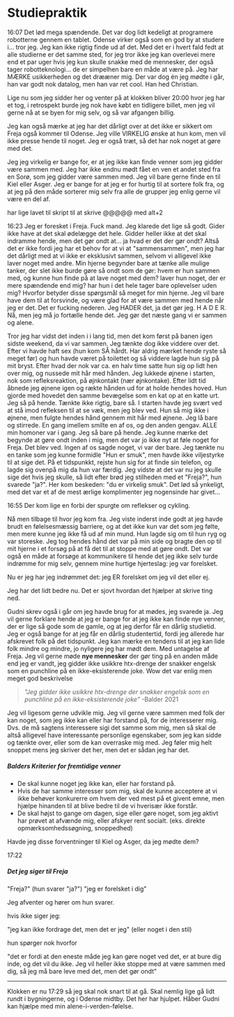 # Studiepraktik
16:07
Det lød mega spændende. Det var dog lidt kedeligt at programere robotterne gennem en tablet. Odense virker også som en god by at studere i... tror jeg. Jeg kan ikke rigtig finde ud af det. Med det er i hvert fald fedt at alle studierne er det samme sted, for jeg tror ikke jeg kan overlevei mere end et par uger hvis jeg kun skulle snakke med de mennesker, der også tager robotteknologi... de er simpelhen bare en måde at være på. Jeg har MÆRKE usikkerheden og det drææner mig. Der var dog én jeg mødte i går, han var godt nok datalog, men han var ret cool. Han hed Christian. 

Lige nu som jeg sidder her og venter på at klokken bliver 20:00 hvor jeg har et tog, i retrospekt burde jeg nok have købt en tidligere billet, men jeg vil gerne nå at se byen for mig selv, og så var afgangen billig. 

Jeg kan også mærke at jeg har det dårligt over at det ikke er sikkert om Freja også kommer til Odense. Jeg ville VIRKELIG ønske at hun kom, men vil ikke presse hende til noget. Jeg er også træt, så det har nok noget at gøre med det. 

Jeg jeg virkelig er bange for, er at jeg ikke kan finde venner som jeg gidder være sammen med. Jeg har ikke endnu mødt fået en ven et andet sted fra en Sorø, som jeg gidder være sammen med. Jeg vil bare gerne finde en til Kiel eller Asger. Jeg er bange for at jeg er for hurtig til at sortere folk fra, og at jeg på den måde sorterer mig selv fra alle de grupper jeg enlig gerne vil være en del af.

har lige lavet til skript til at skrive @@@@@ med alt+2

16:23
Jeg er foresket i Freja. Fuck mand. Jeg klarede det lige så godt. Gider ikke have at det skal ødelægge det hele. Gidder heller ikke at det skal indramme hende, men det gør ondt at... ja hvad er det der gør ondt? Altså det er ikke fordi jeg har et behov for at vi at "sammensammen", men jeg har det dårligt med at vi ikke er eksklusivt sammen, selvom vi alligevel ikke laver noget med andre. Min hjerne begynder bare at tænke alle mulige tanker, der slet ikke burde gøre så ondt som de gør: hvem er hun sammen med, og kunne hun finde på at lave noget med dem? laver hun noget, der er mere spændende end mig? har hun i det hele tager bare oplevelser uden mig? Hvorfor betyder disse spørgsmål så meget for min hjerne. Jeg vil bare have dem til at forsvinde, og være glad for at være sammen med hende når jeg er det. Det er fucking nederen. Jeg HADER det, ja det gør jeg. H A D E R. Nå, men jeg må jo fortælle hende det. Jeg gør det næste gang vi er sammen og alene. 

Tror jeg har vidst det inden i i lang tid, men det kom først på banen igen sidste weekend, da vi var sammen. Jeg tænkte dog ikke viddere over det. Efter vi havde haft sex (hun kom SÅ hårdt. Har aldrig mærket hende ryste så meget før) og hun havde været på toilettet og så viddere lagde hun sig på mit bryst. Efter hvad der nok var ca. en halv time satte hun sig op lidt hen over mig, og nussede mit hår med hånden. Jeg lukkede øjnene i starten, nok som refleksreaktion, på øjnkontakt (nær øjnkontake). Efter lidt tid åbnede jeg øjnene igen og rækte hånden ud for at holde hendes hoved. Hun gjorde med hovedet den samme bevægelse som en kat op at en katte urt. Jeg så på hende. Tænkte ikke rigtig, bare så. I starten havde jeg svært ved at stå imod refleksen til at se væk, men jeg blev ved. Hun så mig ikke i øjnene, men fulgte hendes hånd gennem mit hår med øjnene. Jeg lå bare og stirrede. En gang imellem smilte en af os, og den anden gengav. ALLE min homoner var i gang. Jeg så bare på hende. Jeg kunne mærke det begynde at gøre ondt inden i mig, men det var jo ikke nyt at føle noget for Freja. Det blev ved. Ingen af os sagde noget, vi var der bare. Jeg tænkte nu en tanke som jeg kunne formidle "Hun er smuk", men havde ikke viljestyrke til at sige det. På et tidspunkkt, rejste hun sig for at finde sin telefon, og lagde sig ovenpå mig da hun var færdig. Jeg vidste at det var nu jeg skulle sige det hvis jeg skulle, så lidt efter brød jeg stilheden med et "Freja?", hun svarede "ja?". Her kom beskeden: "du er virkelig smuk". Det lød så ynkeligt, med det var et af de mest ærlige komplimenter jeg nogensinde har givet... 

16:55
Der kom lige en forbi der spurgte om reflekser og cykling.

Nå men tilbage til hvor jeg kom fra. Jeg viste inderst inde godt at jeg havde brudt en følelsesmæssig barriere, og at det ikke kun var det som jeg følte, men mere kunne jeg ikke få ud af min mund. Hun lagde sig om til hun ryg og var storeske. Jeg tog hendes hånd det var på min side og bragte den op til mit hjerne i et forsøg på at få det til at stoppe med at gøre ondt. Det var også en måde at forsøge at kommunikere til hende det jeg ikke selv turde indrømme for mig selv, gennem mine hurtige hjerteslag: jeg var forelsket. 

Nu er jeg har jeg indrømmet det: jeg ER forelsket om jeg vil det eller ej. 

Jeg har det lidt bedre nu. Det er sjovt hvordan det hjælper at skrive ting ned.

Gudni skrev også i går om jeg havde brug for at mødes, jeg svarede ja. Jeg vil gerne forklare hende at jeg er bange for at jeg ikke kan finde nye venner, der er lige så gode som de gamle, og at jeg derfor får en dårlig studietid. Jeg er også bange for at jeg får en dårlig studentertid, fordi jeg allerede har afskrevet folk på det tidspunkt. Jeg kan mærke en tendens til at jeg kan lide folk mindre og mindre, jo nyligere jeg har mødt dem. Med untagelse af Freja. Jeg vil gerne møde **nye mennesker** der gør ting på en anden måde end jeg er vandt, jeg gidder ikke usikkre htx-drenge der snakker engelsk som en punchline på en ikke-eksisterende joke. Wow det var enlig men meget god beskrivelse

>*"Jeg gidder ikke usikkre htx-drenge der snakker engelsk som en punchline på en ikke-eksisterende joke"*
>\-Balder 2021

Jeg vil ligesom gerne udvikle mig. Jeg vil gerne være sammen med folk der kan noget, som jeg ikke kan eller har forstand på, for de interesserer mig. Dvs. de må sagtens interessere sigi det samme som mig, men så skal de altså alligevel have interessante personlige egenskaber, som jeg kan sidde og tænkte over, eller som de kan overraske mig med. Jeg føler mig helt snoppet mens jeg skriver det her, men det er sådan jeg har det.

##### Balders Kriterier for fremtidige venner
- De skal kunne noget jeg ikke kan, eller har forstand på.
- Hvis de har samme interesser som mig, skal de kunne acceptere at vi ikke behøver konkurerre om hvem der ved mest på et givent emne, men hjælpe hinanden til at blive bedre til de vi hverisær ikke forstår.
- De skal højst to gange om dagen, sige eller gøre noget, som jeg aktivt har prøvet at afvænde mig, eller afskyer rent socialt. (eks. direkte opmærksomhedssøgning, snoppedhed)

Havde jeg disse forventninger til Kiel og Asger, da jeg mødte dem?

17:22

##### Det jeg siger til Freja
"Freja?" (hun svarer "ja?") "jeg er forelsket i dig"

Jeg afventer og hører om hun svarer.

hvis ikke siger jeg:

"jeg kan ikke fordrage det, men det er jeg" (eller noget i den stil)

hun spørger nok hvorfor

"det er fordi at den eneste måde jeg kan gøre noget ved det, er at bure dig inde, og det vil du ikke. Jeg vil heller ikke stoppe med at være sammen med dig, så jeg må bare leve med det, men det gør ondt"

---

Klokken er nu 17:29 så jeg skal nok snart til at gå. Skal nemlig lige gå lidt rundt i bygningerne, og i Odense midtby. Det her har hjulpet. Håber Gudni kan hjælpe med min alene-i-verden-følelse.

